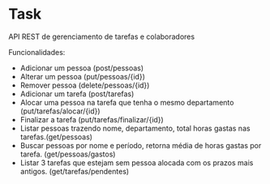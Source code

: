# Task
API REST de gerenciamento de tarefas e colaboradores


Funcionalidades:
<ul>
  <li> Adicionar um pessoa (post/pessoas)</li>
  <li> Alterar um pessoa (put/pessoas/{id})</li>
  <li> Remover pessoa (delete/pessoas/{id})</li>
  <li> Adicionar um tarefa (post/tarefas)</li>
  <li> Alocar uma pessoa na tarefa que tenha o mesmo departamento (put/tarefas/alocar/{id})</li>
  <li> Finalizar a tarefa (put/tarefas/finalizar/{id})</li>
  <li> Listar pessoas trazendo nome, departamento, total horas gastas nas tarefas.(get/pessoas)</li>
  <li> Buscar pessoas por nome e período, retorna média de horas gastas por tarefa. (get/pessoas/gastos)</li>
  <li> Listar 3 tarefas que estejam sem pessoa alocada com os prazos mais antigos. (get/tarefas/pendentes)</li>
</ul>
